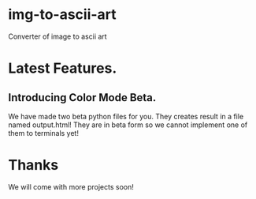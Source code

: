 # img-to-ascii-art
Converter of image to ascii art
# Latest Features.
## Introducing Color Mode Beta.
We have made two beta python files for you. They creates result in a file named output.html! They are in beta form so we cannot implement one of them to terminals yet!
# Thanks
We will come with more projects soon!
